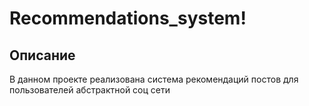 # Recommendations_system!

## Описание
В данном проекте реализована система рекомендаций постов для пользователей абстрактной соц сети